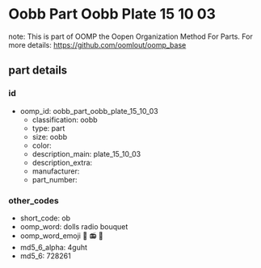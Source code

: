 # Oobb Part Oobb Plate 15 10 03  

note: This is part of OOMP the Oopen Organization Method For Parts. For more details: https://github.com/oomlout/oomp_base

##  part details





### id
* oomp_id: oobb_part_oobb_plate_15_10_03
  * classification: oobb
  * type: part
  * size: oobb
  * color: 
  * description_main: plate_15_10_03
  * description_extra: 
  * manufacturer: 
  * part_number: 

### other_codes
* short_code: ob
* oomp_word: dolls radio bouquet
* oomp_word_emoji :dolls: :radio: :bouquet:
* md5_6_alpha: 4guht
* md5_6: 728261